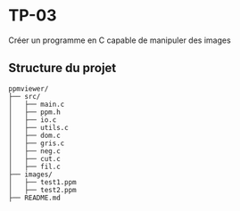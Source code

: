 # TP-03
Créer un programme en C capable de manipuler des images

## Structure du projet
```
ppmviewer/
├── src/
│   ├── main.c
│   ├── ppm.h
│   ├── io.c
│   ├── utils.c
│   ├── dom.c 
│   ├── gris.c
│   ├── neg.c
│   ├── cut.c
│   ├── fil.c
├── images/
│   ├── test1.ppm
│   ├── test2.ppm
├── README.md
```

